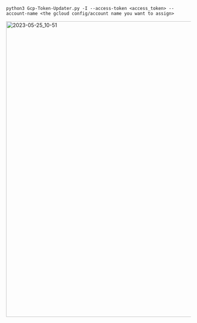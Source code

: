 `python3 Gcp-Token-Updater.py -I --access-token <access_token> --account-name <the gcloud config/account name you want to assign>`  

<img width="807" alt="2023-05-25_10-51" src="https://github.com/slashparity/gcp-enumeration/assets/80419690/5158cfe7-6d7a-491a-9c0d-9ba31168e401">
